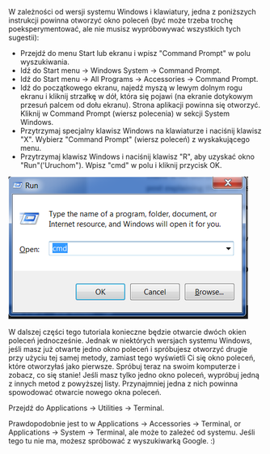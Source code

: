 
<!--sec data-title="Opening: Windows" data-id="windows_prompt" data-collapse=true ces-->

W zależności od wersji systemu Windows i klawiatury, jedna z poniższych instrukcji powinna otworzyć okno poleceń (być może trzeba trochę poeksperymentować, ale nie musisz wypróbowywać wszystkich tych sugestii):

- Przejdź do menu Start lub ekranu i wpisz "Command Prompt" w polu wyszukiwania.
- Idź do Start menu → Windows System → Command Prompt.
- Idź do Start menu → All Programs → Accessories → Command Prompt.
- Idź do początkowego ekranu, najedź myszą w lewym dolnym rogu ekranu i kliknij strzałkę w dół, która się pojawi (na ekranie dotykowym przesuń palcem od dołu ekranu). Strona aplikacji powinna się otworzyć. Kliknij w Command Prompt (wiersz polecenia) w sekcji System Windows.
- Przytrzymaj specjalny klawisz Windows na klawiaturze i naciśnij klawisz "X". Wybierz "Command Prompt" (wiersz poleceń) z wyskakującego menu.
- Przytrzymaj klawisz Windows i naciśnij klawisz "R", aby uzyskać okno "Run"('Uruchom"). Wpisz "cmd" w polu i kliknij przycisk OK.

![Wpisz "cmd" w oknie "Uruchom""](../python_installation/images/windows-plus-r.png)

W dalszej części tego tutoriala konieczne będzie otwarcie dwóch okien poleceń jednocześnie. Jednak w niektórych wersjach systemu Windows, jeśli masz już otwarte jedno okno poleceń i spróbujesz otworzyć drugie przy użyciu tej samej metody, zamiast tego wyświetli Ci się okno poleceń, które otworzyłaś jako pierwsze. Spróbuj teraz na swoim komputerze i zobacz, co się stanie! Jeśli masz tylko jedno okno poleceń, wypróbuj jedną z innych metod z powyższej listy. Przynajmniej jedna z nich powinna spowodować otwarcie nowego okna poleceń.

<!--endsec-->

<!--sec data-title="Opening: OS X" data-id="OSX_prompt" data-collapse=true ces-->

Przejdź do Applications → Utilities → Terminal.

<!--endsec-->

<!--sec data-title="Opening: Linux" data-id="linux_prompt" data-collapse=true ces-->

Prawdopodobnie jest to w Applications → Accessories → Terminal, or Applications → System → Terminal, ale może to zależeć od systemu. Jeśli tego tu nie ma, możesz spróbować z wyszukiwarką Google. :)

<!--endsec-->
